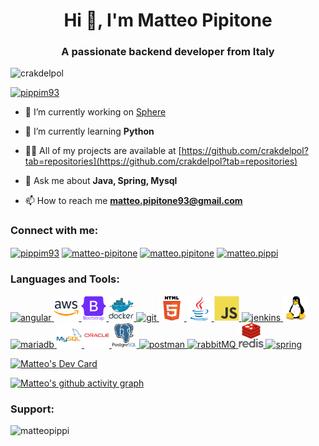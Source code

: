 <h1 align="center">Hi 👋, I'm Matteo Pipitone</h1>
<h3 align="center">A passionate backend developer from Italy</h3>

<p align="left"> <img src="https://komarev.com/ghpvc/?username=crakdelpol&label=Profile%20views&color=0e75b6&style=flat" alt="crakdelpol" /> </p>

<p align="left"> <a href="https://twitter.com/pippim93" target="blank"><img src="https://img.shields.io/twitter/follow/pippim93?logo=twitter&style=for-the-badge" alt="pippim93" /></a> </p>

- 🔭 I’m currently working on [Sphere](https://www.mdotm.eu/platform)

- 🌱 I’m currently learning **Python**

- 👨‍💻 All of my projects are available at [https://github.com/crakdelpol?tab=repositories](https://github.com/crakdelpol?tab=repositories)

- 💬 Ask me about **Java, Spring, Mysql**

- 📫 How to reach me **matteo.pipitone93@gmail.com**

<h3 align="left">Connect with me:</h3>
<p align="left">
<a href="https://twitter.com/pippim93" target="blank"><img align="center" src="https://raw.githubusercontent.com/rahuldkjain/github-profile-readme-generator/master/src/images/icons/Social/twitter.svg" alt="pippim93" height="30" width="40" /></a>
<a href="https://linkedin.com/in/matteo-pipitone" target="blank"><img align="center" src="https://raw.githubusercontent.com/rahuldkjain/github-profile-readme-generator/master/src/images/icons/Social/linked-in-alt.svg" alt="matteo-pipitone" height="30" width="40" /></a>
<a href="https://fb.com/matteo.pipitone" target="blank"><img align="center" src="https://raw.githubusercontent.com/rahuldkjain/github-profile-readme-generator/master/src/images/icons/Social/facebook.svg" alt="matteo.pipitone" height="30" width="40" /></a>
<a href="https://www.instagram.com/matteo.pippi/" target="blank"><img align="center" src="https://raw.githubusercontent.com/rahuldkjain/github-profile-readme-generator/master/src/images/icons/Social/instagram.svg" alt="matteo.pippi" height="30" width="40" /></a>
</p>

<h3 align="left">Languages and Tools:</h3>
<p align="left"> <a href="https://angular.io" target="_blank"> <img src="https://angular.io/assets/images/logos/angular/angular.svg" alt="angular" width="40" height="40"/> </a> <a href="https://aws.amazon.com" target="_blank"> <img src="https://raw.githubusercontent.com/devicons/devicon/master/icons/amazonwebservices/amazonwebservices-original-wordmark.svg" alt="aws" width="40" height="40"/> </a> <a href="https://getbootstrap.com" target="_blank"> <img src="https://raw.githubusercontent.com/devicons/devicon/master/icons/bootstrap/bootstrap-plain-wordmark.svg" alt="bootstrap" width="40" height="40"/> </a> <a href="https://www.docker.com/" target="_blank"> <img src="https://raw.githubusercontent.com/devicons/devicon/master/icons/docker/docker-original-wordmark.svg" alt="docker" width="40" height="40"/> </a> <a href="https://git-scm.com/" target="_blank"> <img src="https://www.vectorlogo.zone/logos/git-scm/git-scm-icon.svg" alt="git" width="40" height="40"/> </a> <a href="https://www.w3.org/html/" target="_blank"> <img src="https://raw.githubusercontent.com/devicons/devicon/master/icons/html5/html5-original-wordmark.svg" alt="html5" width="40" height="40"/> </a> <a href="https://www.java.com" target="_blank"> <img src="https://raw.githubusercontent.com/devicons/devicon/master/icons/java/java-original.svg" alt="java" width="40" height="40"/> </a> <a href="https://developer.mozilla.org/en-US/docs/Web/JavaScript" target="_blank"> <img src="https://raw.githubusercontent.com/devicons/devicon/master/icons/javascript/javascript-original.svg" alt="javascript" width="40" height="40"/> </a> <a href="https://www.jenkins.io" target="_blank"> <img src="https://www.vectorlogo.zone/logos/jenkins/jenkins-icon.svg" alt="jenkins" width="40" height="40"/> </a> <a href="https://www.linux.org/" target="_blank"> <img src="https://raw.githubusercontent.com/devicons/devicon/master/icons/linux/linux-original.svg" alt="linux" width="40" height="40"/> </a> <a href="https://mariadb.org/" target="_blank"> <img src="https://www.vectorlogo.zone/logos/mariadb/mariadb-icon.svg" alt="mariadb" width="40" height="40"/> </a> <a href="https://www.mysql.com/" target="_blank"> <img src="https://raw.githubusercontent.com/devicons/devicon/master/icons/mysql/mysql-original-wordmark.svg" alt="mysql" width="40" height="40"/> </a> <a href="https://www.oracle.com/" target="_blank"> <img src="https://raw.githubusercontent.com/devicons/devicon/master/icons/oracle/oracle-original.svg" alt="oracle" width="40" height="40"/> </a> <a href="https://www.postgresql.org" target="_blank"> <img src="https://raw.githubusercontent.com/devicons/devicon/master/icons/postgresql/postgresql-original-wordmark.svg" alt="postgresql" width="40" height="40"/> </a> <a href="https://postman.com" target="_blank"> <img src="https://www.vectorlogo.zone/logos/getpostman/getpostman-icon.svg" alt="postman" width="40" height="40"/> </a> <a href="https://www.rabbitmq.com" target="_blank"> <img src="https://www.vectorlogo.zone/logos/rabbitmq/rabbitmq-icon.svg" alt="rabbitMQ" width="40" height="40"/> </a> <a href="https://redis.io" target="_blank"> <img src="https://raw.githubusercontent.com/devicons/devicon/master/icons/redis/redis-original-wordmark.svg" alt="redis" width="40" height="40"/> </a> <a href="https://spring.io/" target="_blank"> <img src="https://www.vectorlogo.zone/logos/springio/springio-icon.svg" alt="spring" width="40" height="40"/> </a> </p>

<a href="https://app.daily.dev/pippi93"><img src="https://api.daily.dev/devcards/v2/7wa2Dtf2SFj3FgnKR8DEc.png?r=1xh&type=wide" width="652" alt="Matteo's Dev Card"/></a>

[![Matteo's github activity graph](https://github-readme-activity-graph.vercel.app/graph?username=crakdelpol&theme=github-compact)](https://github.com/ashutosh00710/github-readme-activity-graph)


<h3 align="left">Support:</h3>
<p><a href="https://www.buymeacoffee.com/matteopippi"> <img align="left" src="https://cdn.buymeacoffee.com/buttons/v2/default-yellow.png" height="50" width="210" alt="matteopippi" /></a></p><br><br>


